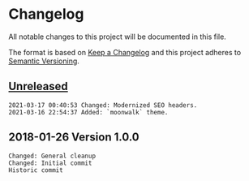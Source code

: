 # Changelog

All notable changes to this project will be documented in this file.

The format is based on [Keep a Changelog](http://keepachangelog.com/en/1.0.0/)
and this project adheres to [Semantic Versioning](http://semver.org/spec/v2.0.0.html).

## [Unreleased]

```
2021-03-17 00:40:53 Changed: Modernized SEO headers.
2021-03-16 22:54:37 Added: `moonwalk` theme.
```

## 2018-01-26 Version 1.0.0

```
Changed: General cleanup
Changed: Initial commit
Historic commit
```

[Unreleased]: https://github.com/xyzzy/jsFlightSim/compare/v1.0.0...HEAD
